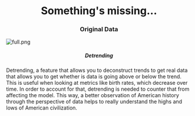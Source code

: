 <h1 align="center">Something's missing...</h1>
<h3 align="center">Original Data</h3>
<img src="https://github.com/akhilmanhattan/cliodynamics/blob/main/America/2/full.png?raw=true" alt="full.png"/>
<h5 align="center">Detrending</h5>
<p>Detrending, a feature that allows you to deconstruct trends to get real data that allows you to get whether is data is going above or below the trend. This is useful when looking at metrics like birth rates, which decrease over time. In order to account for that, detrending is needed to counter that from affecting the model. This way, a better observation of American history through the perspective of data helps to really understand the highs and lows of American civilization.</p>
